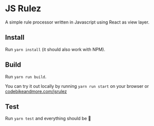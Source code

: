 # JS Rulez
A simple rule processor written in Javascript using React as view layer.

## Install

Run `yarn install` (it should also work with NPM).

## Build

Run `yarn run build`.

You can try it out locally by running `yarn run start` on your browser or  [codebikeandmore.com/jsrulez](http://codebikeandmore.com/jsrulez/)

## Test

Run `yarn test` and everything should be :green_heart:
